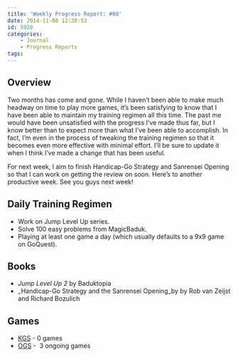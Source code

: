 ```yaml
---
title: 'Weekly Progress Report: #08'
date: 2014-11-08 12:38:53
id: 5920
categories:
	- Journal
	- Progress Reports
tags:
---
```


## Overview

Two months has come and gone. While I haven’t been able to make much headway on time to play more games, it’s been satisfying to know that I have been able to maintain my training regimen all this time. The past me would have been unsatisfied with the progress I’ve made thus far, but I know better than to expect more than what I’ve been able to accomplish. In fact, I’m even in the process of tweaking the training regimen so that it becomes even more effective with minimal effort. I’ll be sure to update it when I think I’ve made a change that has been useful.

For next week, I aim to finish Handicap-Go Strategy and Sanrensei Opening so that I can work on getting the review on soon. Here’s to another productive week. See you guys next week!

## Daily Training Regimen

*   Work on Jump Level Up series.
*   Solve 100 easy problems from MagicBaduk.
*   Playing at least one game a day (which usually defaults to a 9x9 game on GoQuest).

## Books

*   _Jump Level Up 2_ by Baduktopia
*   _Handicap-Go Strategy and the Sanrensei Opening_by by Rob van Zeijst and Richard Bozulich

## Games

*   [KGS](http://www.gokgs.com "KGS Website") - 0 games
*   [OGS](http://www.online-go.com "Online Go Server") -  3 ongoing games